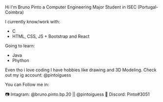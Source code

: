 Hi I'm Bruno Pinto a Computer Engineering Major Student in ISEC (Portugal- Coimbra)

I currently know/work with:
  - C
  - HTML, CSS, JS + Bootstrap and React

Going to learn:
  - Java
  - Phython

Even tho i love coding I have hobbies like drawing and 3D Modeling. Check out my ig account: @pintoiguess

You can Follow me in:

📷 Intagram: @bruno.pinto.bp.20 || @pintoiguess
🤖 Discord: Pinto#3051
